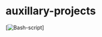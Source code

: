 # auxillary-projects

[![Bash-script](https://www.cyberciti.biz/media/new/cms/2015/05/learn-bash-logo.jpg)]

